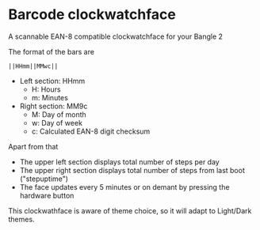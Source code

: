 # Barcode clockwatchface

A scannable EAN-8 compatible clockwatchface for your Bangle 2

The format of the bars are

`||HHmm||MMwc||`

* Left section: HHmm
  * H: Hours
  * m: Minutes
* Right section: MM9c
  * M: Day of month
  * w: Day of week
  * c: Calculated EAN-8 digit checksum

Apart from that

* The upper left section displays total number of steps per day
* The upper right section displays total number of steps from last boot ("stepuptime")
* The face updates every 5 minutes or on demant by pressing the hardware button

This clockwathface is aware of theme choice, so it will adapt to Light/Dark themes.
